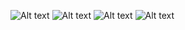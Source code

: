 ![Alt text](alpakas96/poker/blob/main/assets/screenshots/Screen%20Shot%202022-12-02%20at%204.27.10%20PM.png?raw=true "Optional Title")
![Alt text](alpakas96/poker/blob/main/assets/screenshots/Screen%20Shot%202022-12-02%20at%204.27.32%20PM.png?raw=true "Optional Title")
![Alt text](alpakas96/poker/blob/main/assets/screenshots/Screen%20Shot%202022-12-02%20at%204.27.54%20PM.png?raw=true "Optional Title")
![Alt text](alpakas96/poker/blob/main/assets/screenshots/Screen%20Shot%202022-12-02%20at%204.28.07%20PM.png?raw=true "Optional Title")
